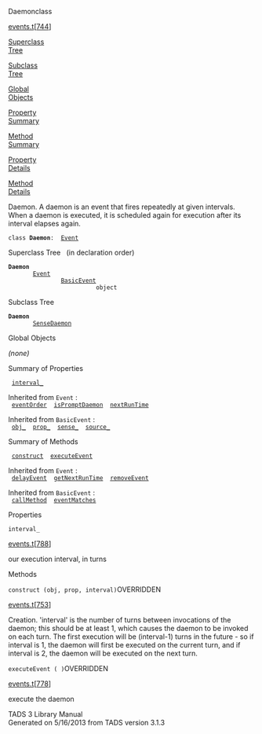 ---
---
<span class="title">Daemon</span><span class="type">class</span>

[events.t](../file/events.t.html)\[[744](../source/events.t.html#744)\]

[Superclass  
Tree](#_SuperClassTree_)

[Subclass  
Tree](#_SubClassTree_)

[Global  
Objects](#_ObjectSummary_)

[Property  
Summary](#_PropSummary_)

[Method  
Summary](#_MethodSummary_)

[Property  
Details](#_Properties_)

[Method  
Details](#_Methods_)

<div class="fdesc">

Daemon. A daemon is an event that fires repeatedly at given intervals.
When a daemon is executed, it is scheduled again for execution after its
interval elapses again.

`class `**`Daemon`**` :   `[`Event`](../object/Event.html)

</div>

<span id="_SuperClassTree_"></span>

<div class="mjhd">

<span class="hdln">Superclass Tree</span>   (in declaration order)

</div>

**`Daemon`**  
`         `[`Event`](../object/Event.html)  
`                 `[`BasicEvent`](../object/BasicEvent.html)  
`                         object`  
<span id="_SubClassTree_"></span>

<div class="mjhd">

<span class="hdln">Subclass Tree</span>  

</div>

**`Daemon`**  
`         `[`SenseDaemon`](../object/SenseDaemon.html)  
<span id="_ObjectSummary_"></span>

<div class="mjhd">

<span class="hdln">Global Objects</span>  

</div>

*(none)* <span id="_PropSummary_"></span>

<div class="mjhd">

<span class="hdln">Summary of Properties</span>  

</div>

` `[`interval_`](#interval_)`  `

Inherited from `Event` :  
` `[`eventOrder`](../object/Event.html#eventOrder)`  `[`isPromptDaemon`](../object/Event.html#isPromptDaemon)`  `[`nextRunTime`](../object/Event.html#nextRunTime)`  `

Inherited from `BasicEvent` :  
` `[`obj_`](../object/BasicEvent.html#obj_)`  `[`prop_`](../object/BasicEvent.html#prop_)`  `[`sense_`](../object/BasicEvent.html#sense_)`  `[`source_`](../object/BasicEvent.html#source_)`  `

<span id="_MethodSummary_"></span>

<div class="mjhd">

<span class="hdln">Summary of Methods</span>  

</div>

` `[`construct`](#construct)`  `[`executeEvent`](#executeEvent)`  `

Inherited from `Event` :  
` `[`delayEvent`](../object/Event.html#delayEvent)`  `[`getNextRunTime`](../object/Event.html#getNextRunTime)`  `[`removeEvent`](../object/Event.html#removeEvent)`  `

Inherited from `BasicEvent` :  
` `[`callMethod`](../object/BasicEvent.html#callMethod)`  `[`eventMatches`](../object/BasicEvent.html#eventMatches)`  `

<span id="_Properties_"></span>

<div class="mjhd">

<span class="hdln">Properties</span>  

</div>

<span id="interval_"></span>

`interval_`

[events.t](../file/events.t.html)\[[788](../source/events.t.html#788)\]

<div class="desc">

our execution interval, in turns

</div>

<span id="_Methods_"></span>

<div class="mjhd">

<span class="hdln">Methods</span>  

</div>

<span id="construct"></span>

`construct (obj, prop, interval)`<span class="rem">OVERRIDDEN</span>

[events.t](../file/events.t.html)\[[753](../source/events.t.html#753)\]

<div class="desc">

Creation. 'interval' is the number of turns between invocations of the
daemon; this should be at least 1, which causes the daemon to be invoked
on each turn. The first execution will be (interval-1) turns in the
future - so if interval is 1, the daemon will first be executed on the
current turn, and if interval is 2, the daemon will be executed on the
next turn.

</div>

<span id="executeEvent"></span>

`executeEvent ( )`<span class="rem">OVERRIDDEN</span>

[events.t](../file/events.t.html)\[[778](../source/events.t.html#778)\]

<div class="desc">

execute the daemon

</div>

<div class="ftr">

TADS 3 Library Manual  
Generated on 5/16/2013 from TADS version 3.1.3

</div>
